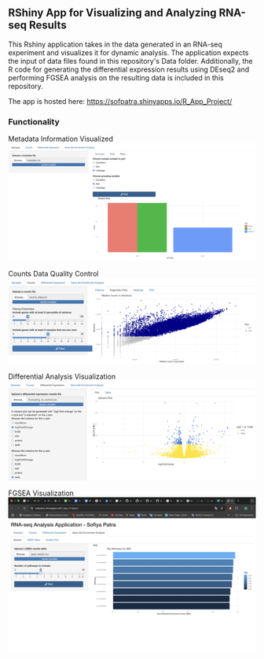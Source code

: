 ## RShiny App for Visualizing and Analyzing RNA-seq Results

This Rshiny application takes in the data generated in an RNA-seq experiment and visualizes it for dynamic analysis. The application expects the input of data files found in this repository's Data folder. Additionally, the R code for generating the differential expression results using DEseq2 and performing FGSEA analysis on the resulting data is included in this repository. 

The app is hosted here: https://sofpatra.shinyapps.io/R_App_Project/


### Functionality

Metadata Information Visualized
![Alt text](Images/metadata2.png)


Counts Data Quality Control 
![Alt text](Images/countsqc.png)

Differential Analysis Visualization 
![Alt text](Images/volcano.png)

FGSEA Visualization 
![Alt text](Images/fgsea.png)
